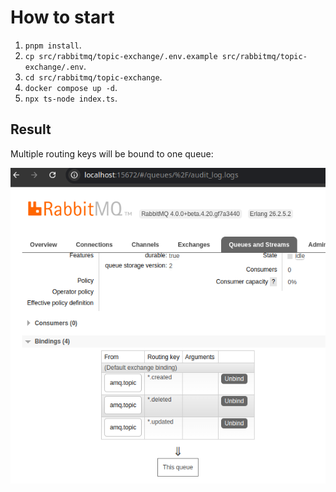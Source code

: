 # How to start

1. `pnpm install`.
2. `cp src/rabbitmq/topic-exchange/.env.example src/rabbitmq/topic-exchange/.env`.
3. `cd src/rabbitmq/topic-exchange`.
4. `docker compose up -d`.
5. `npx ts-node index.ts`.

## Result

Multiple routing keys will be bound to one queue:

![Screenshot of multi binding in RabbitMQ management console](./multi-binding.png)
